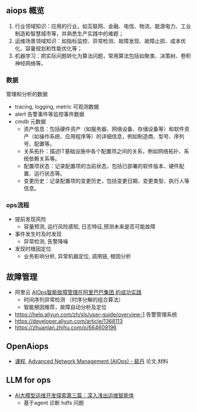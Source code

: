 

## aiops 概览

1) 行业领域知识：应用的行业，如互联网、金融、电信、物流、能源电力、工业制造和智慧城市等，并熟悉生产实践中的难题；
2) 运维场景领域知识：如指标监控、异常检测、故障发现、故障止损、成本优化、容量规划和性能优化等；
3) 机器学习：把实际问题转化为算法问题，常用算法包括如聚类、决策树、卷积神经网络等。


### 数据

管理和分析的数据
- tracing, logging, metric 可观测数据
- alert 告警事件等监控事件数据
- cmdb 元数据
  - 资产信息：包括硬件资产（如服务器、网络设备、存储设备等）和软件资产（如操作系统、应用程序等）的详细信息，例如制造商、型号、序列号、配置等。
  - 关系拓扑：描述IT基础设施中各个配置项之间的关系，例如网络拓扑、系统依赖关系等。
  - 配置项状态：记录配置项的当前状态，包括已部署的软件版本、硬件配置、运行状态等。
  - 变更历史：记录配置项的变更历史，包括变更日期、变更类型、执行人等信息。

### ops流程
- 提前发现风险
  - 容量预测, 运行风险感知, 日志特征,预测未来是否可能故障
- 事件发生时及时发现
  - 异常检测, 告警降噪
- 发现时根因定位
  - 业务影响分析, 异常机器定位, 调用链, 根因分析


## 故障管理

- 阿里云 [AIOps智能故障管理在阿里巴巴集团 的成功实践](https://developer.aliyun.com/article/1088599)
  - 时间序列异常检测 （时序分解的组合算法）
  - 智能根因推荐，故障自动分析及定位
- https://help.aliyun.com/zh/sls/user-guide/overview-1  告警管理系统
- https://developer.aliyun.com/article/1368113 
- https://zhuanlan.zhihu.com/p/664609196 


## OpenAiops
- [课程](), [Advanced Network Management (AIOps) - 裴丹](https://netman.aiops.org/courses/advanced-network-management-spring2023-syllabus/) 论文,材料


## LLM for ops

- [AI大模型运维开发探索第三篇：深入浅出运维智能体](https://mp.weixin.qq.com/s/VNxnatwTpl9srHszyNACXQ)
  - 基于agent 诊断 hdfs 问题
